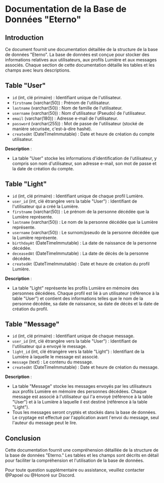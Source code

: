 # Documentation de la Base de Données "Eterno"

## Introduction

Ce document fournit une documentation détaillée de la structure de la base de données "Eterno". La base de données est conçue pour stocker des informations relatives aux utilisateurs, aux profils Lumière et aux messages associés. Chaque section de cette documentation détaille les tables et les champs avec leurs descriptions.

## Table "User"

- `id` (int, clé primaire) : Identifiant unique de l'utilisateur.
- `firstname` (varchar(50)) : Prénom de l'utilisateur.
- `lastname` (varchar(50)) : Nom de famille de l'utilisateur.
- `username` (varchar(50)) : Nom d'utilisateur (Pseudo) de l'utilisateur.
- `email` (varchar(180)) : Adresse e-mail de l'utilisateur.
- `password` (varchar(255)) : Mot de passe de l'utilisateur (stocké de manière sécurisée, c'est-à-dire hashé).
- `createdAt` (DateTimeImmutable) : Date et heure de création du compte utilisateur.

**Description** :
- La table "User" stocke les informations d'identification de l'utilisateur, y compris son nom d'utilisateur, son adresse e-mail, son mot de passe et la date de création du compte.

## Table "Light"

- `id` (int, clé primaire) : Identifiant unique de chaque profil Lumière.
- `user_id` (int, clé étrangère vers la table "User") : Identifiant de l'utilisateur qui a créé la Lumière.
- `firstname` (varchar(50)) : Le prénom de la personne décédée que la Lumière représente.
- `lastname` (varchar(50)) : Le nom de la personne décédée que la Lumière représente.
- `username` (varchar(50)) : Le surnom/pseudo de la personne décédée que la Lumière représente.
- `birthdayAt` (DateTimeImmutable) : La date de naissance de la personne décédée.
- `deceasedAt` (DateTimeImmutable) : La date de décès de la personne décédée.
- `createdAt` (DateTimeImmutable) : Date et heure de création du profil Lumière.

**Description** :
- La table "Light" représente les profils Lumière en mémoire des personnes décédées. Chaque profil est lié à un 
  utilisateur (référence à la table "User") et contient des informations telles que le nom de la personne décédée, 
  sa date de naissance, sa date de décès et la date de création du profil.

## Table "Message"

- `id` (int, clé primaire) : Identifiant unique de chaque message.
- `user_id` (int, clé étrangère vers la table "User") : Identifiant de l'utilisateur qui a envoyé le message.
- `light_id` (int, clé étrangère vers la table "Light") : Identifiant de la Lumière à laquelle le message est associé.
- `message` (text) : Le contenu du message.
- `createdAt` (DateTimeImmutable) : Date et heure de création du message.

**Description** :
- La table "Message" stocke les messages envoyés par les utilisateurs aux profils Lumière en mémoire des personnes décédées. 
  Chaque message est associé à l'utilisateur qui l'a envoyé (référence à la table "User") et à la Lumière à laquelle il 
  est destiné (référence à la table "Light").
- Tous les messages seront cryptés et stockés dans la base de données. Le cryptage est effectué par l'application 
  avant l'envoi du message, seul l'auteur du message peut le lire.

## Conclusion

Cette documentation fournit une compréhension détaillée de la structure de la base de données "Eterno." 
Les tables et les champs sont décrits en détail pour faciliter la compréhension et l'utilisation de la base de données.

Pour toute question supplémentaire ou assistance, veuillez contacter @Papoel ou @Honoré sur Discord.
